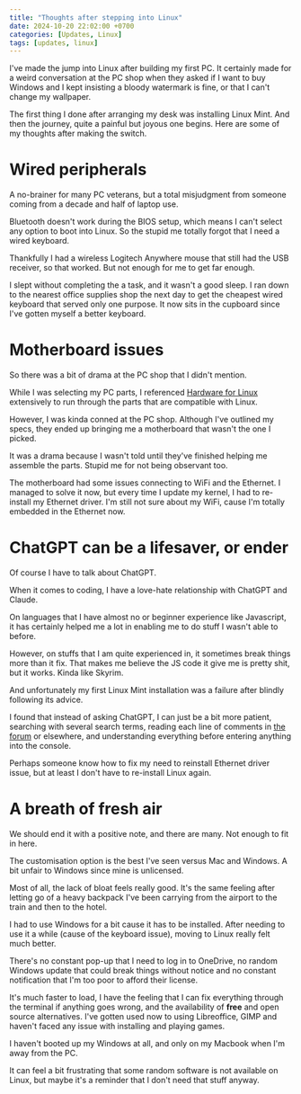 ```yaml
---
title: "Thoughts after stepping into Linux"
date: 2024-10-20 22:02:00 +0700
categories: [Updates, Linux]
tags: [updates, linux]
---
```


I've made the jump into Linux after building my first PC. It certainly made for a weird conversation at the PC shop when they asked if I want to buy Windows and I kept insisting a bloody watermark is fine, or that I can't change my wallpaper.

The first thing I done after arranging my desk was installing Linux Mint. And then the journey, quite a painful but joyous one begins. Here are some of my thoughts after making the switch.

# Wired peripherals
A no-brainer for many PC veterans, but a total misjudgment from someone coming from a decade and half of laptop use.

Bluetooth doesn't work during the BIOS setup, which means I can't select any option to boot into Linux. So the stupid me totally forgot that I need a wired keyboard.

Thankfully I had a wireless Logitech Anywhere mouse that still had the USB receiver, so that worked. But not enough for me to get far enough.

I slept without completing the a task, and it wasn't a good sleep. I ran down to the nearest office supplies shop the next day to get the cheapest wired keyboard that served only one purpose. It now sits in the cupboard since I've gotten myself a better keyboard.

# Motherboard issues
So there was a bit of drama at the PC shop that I didn't mention.

While I was selecting my PC parts, I referenced [Hardware for Linux](https://linux-hardware.org/?view=search) extensively to run through the parts that are compatible with Linux.

However, I was kinda conned at the PC shop. Although I've outlined my specs, they ended up bringing me a motherboard that wasn't the one I picked.

It was a drama because I wasn't told until they've finished helping me assemble the parts. Stupid me for not being observant too.

The motherboard had some issues connecting to WiFi and the Ethernet. I managed to solve it now, but every time I update my kernel, I had to re-install my Ethernet driver. I'm still not sure about my WiFi, cause I'm totally embedded in the Ethernet now.

# ChatGPT can be a lifesaver, or ender
Of course I have to talk about ChatGPT.

When it comes to coding, I have a love-hate relationship with ChatGPT and Claude.

On languages that I have almost no or beginner experience like Javascript, it has certainly helped me a lot in enabling me to do stuff I wasn't able to before.

However, on stuffs that I am quite experienced in, it sometimes break things more than it fix. That makes me believe the JS code it give me is pretty shit, but it works. Kinda like Skyrim.

And unfortunately my first Linux Mint installation was a failure after blindly following its advice.

I found that instead of asking ChatGPT, I can just be a bit more patient, searching with several search terms, reading each line of comments in [the forum](https://forums.linuxmint.com/) or elsewhere, and understanding everything before entering anything into the console.

Perhaps someone know how to fix my need to reinstall Ethernet driver issue, but at least I don't have to re-install Linux again. 

# A breath of fresh air
We should end it with a positive note, and there are many. Not enough to fit in here.

The customisation option is the best I've seen versus Mac and Windows. A bit unfair to Windows since mine is unlicensed.

Most of all, the lack of bloat feels really good. It's the same feeling after letting go of a heavy backpack I've been carrying from the airport to the train and then to the hotel.

I had to use Windows for a bit cause it has to be installed. After needing to use it a while (cause of the keyboard issue), moving to Linux really felt much better. 

There's no constant pop-up that I need to log in to OneDrive, no random Windows update that could break things without notice and no constant notification that I'm too poor to afford their license.

It's much faster to load, I have the feeling that I can fix everything through the terminal if anything goes wrong, and the availability of **free** and open source alternatives. I've gotten used now to using Libreoffice, GIMP and haven't faced any issue with installing and playing games.

I haven't booted up my Windows at all, and only on my Macbook when I'm away from the PC. 

It can feel a bit frustrating that some random software is not available on Linux, 
but maybe it's a reminder that I don't need that stuff anyway.